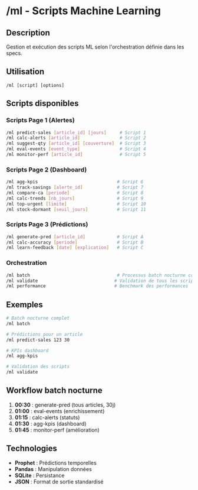 # /ml - Scripts Machine Learning

## Description
Gestion et exécution des scripts ML selon l'orchestration définie dans les specs.

## Utilisation
```
/ml [script] [options]
```

## Scripts disponibles

### Scripts Page 1 (Alertes)
```bash
/ml predict-sales [article_id] [jours]     # Script 1
/ml calc-alerts [article_id]               # Script 2  
/ml suggest-qty [article_id] [couverture]  # Script 3
/ml eval-events [event_type]               # Script 4
/ml monitor-perf [article_id]              # Script 5
```

### Scripts Page 2 (Dashboard)  
```bash
/ml agg-kpis                              # Script 6
/ml track-savings [alerte_id]             # Script 7
/ml compare-ca [periode]                  # Script 8
/ml calc-trends [nb_jours]                # Script 9
/ml top-urgent [limite]                   # Script 10
/ml stock-dormant [seuil_jours]           # Script 11
```

### Scripts Page 3 (Prédictions)
```bash
/ml generate-pred [article_id]            # Script A
/ml calc-accuracy [periode]               # Script B  
/ml learn-feedback [date] [explication]   # Script C
```

### Orchestration
```bash
/ml batch                                 # Processus batch nocturne complet
/ml validate                             # Validation de tous les scripts
/ml performance                          # Benchmark des performances
```

## Exemples
```bash
# Batch nocturne complet
/ml batch

# Prédictions pour un article
/ml predict-sales 123 30

# KPIs dashboard
/ml agg-kpis

# Validation des scripts
/ml validate
```

## Workflow batch nocturne
1. **00:30** : generate-pred (tous articles, 30j)
2. **01:00** : eval-events (enrichissement)  
3. **01:15** : calc-alerts (statuts)
4. **01:30** : agg-kpis (dashboard)
5. **01:45** : monitor-perf (amélioration)

## Technologies
- **Prophet** : Prédictions temporelles
- **Pandas** : Manipulation données
- **SQLite** : Persistance
- **JSON** : Format de sortie standardisé